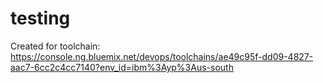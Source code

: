 # testing
Created for toolchain: https://console.ng.bluemix.net/devops/toolchains/ae49c95f-dd09-4827-aac7-6cc2c4cc7140?env_id=ibm%3Ayp%3Aus-south
